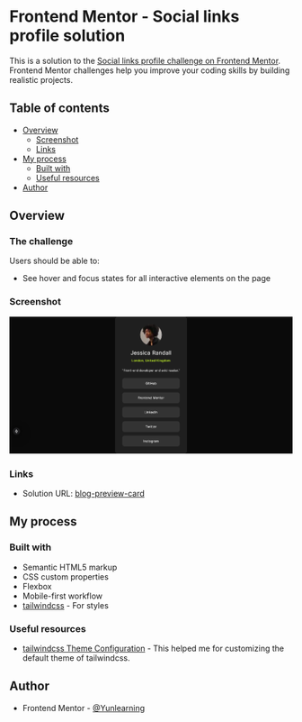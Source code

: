 # Frontend Mentor - Social links profile solution

This is a solution to the [Social links profile challenge on Frontend Mentor](https://www.frontendmentor.io/challenges/social-links-profile-UG32l9m6dQ). Frontend Mentor challenges help you improve your coding skills by building realistic projects.

## Table of contents

-   [Overview](#overview)
    -   [Screenshot](#screenshot)
    -   [Links](#links)
-   [My process](#my-process)
    -   [Built with](#built-with)
    -   [Useful resources](#useful-resources)
-   [Author](#author)

## Overview

### The challenge

Users should be able to:

-   See hover and focus states for all interactive elements on the page

### Screenshot

![](<./src/app/assets/images/screenshot/Screenshot Frontend Mentor Social links profile-desktop.png>)

### Links

-   Solution URL: [blog-preview-card](https://fm-blog-preview-card-two.vercel.app/)

## My process

### Built with

-   Semantic HTML5 markup
-   CSS custom properties
-   Flexbox
-   Mobile-first workflow
-   [tailwindcss](https://tailwindcss.com/) - For styles

### Useful resources

-   [tailwindcss Theme Configuration](https://tailwindcss.com/docs/theme#customizing-the-default-theme) - This helped me for customizing the default theme of tailwindcss.

## Author

-   Frontend Mentor - [@Yunlearning](https://www.frontendmentor.io/profile/Yunlearning)

